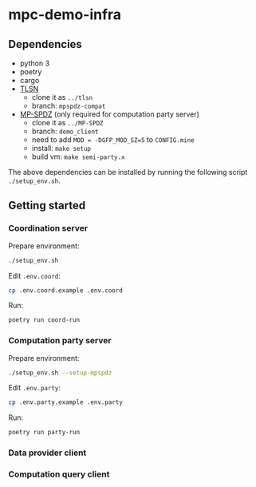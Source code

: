 # mpc-demo-infra

## Dependencies
- python 3
- poetry
- cargo
- [TLSN](https://github.com/ZKStats/tlsn)
    - clone it as `../tlsn`
    - branch: `mpspdz-compat`
- [MP-SPDZ](https://github.com/ZKStats/MP-SPDZ) (only required for computation party server)
    - clone it as `../MP-SPDZ`
    - branch: `demo_client`
    - need to add `MOD = -DGFP_MOD_SZ=5` to `CONFIG.mine`
    - install: `make setup`
    - build vm: `make semi-party.x`

The above dependencies can be installed by running the following script `./setup_env.sh`.

## Getting started
### Coordination server
Prepare environment:
```bash
./setup_env.sh
```

Edit `.env.coord`:
```bash
cp .env.coord.example .env.coord
```

Run:
```bash
poetry run coord-run
```

### Computation party server
Prepare environment:
```bash
./setup_env.sh --setup-mpspdz
```

Edit `.env.party`:
```bash
cp .env.party.example .env.party
```

Run:
```bash
poetry run party-run
```

### Data provider client

### Computation query client
